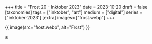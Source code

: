 +++
title = "Frost 20 - Inktober 2023"
date = 2023-10-20
draft =  false
[taxonomies]
tags = ["inktober", "art"]
medium = ["digital"]
series = ["inktober-2023"]
[extra]
images= ["frost.webp"]
+++

{{ image(src="frost.webp", alt="Frost") }}

❄️
